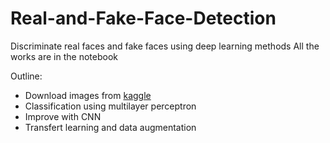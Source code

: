 # Real-and-Fake-Face-Detection
Discriminate real faces and fake faces using deep learning methods
All the works are in the notebook

Outline:
- Download images from [kaggle](https://www.kaggle.com/datasets/ciplab/real-and-fake-face-detection)
- Classification using multilayer perceptron
- Improve with CNN
- Transfert learning and data augmentation
